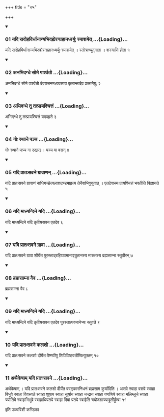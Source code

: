 +++
title = "२५"

+++

<div class="js_include" includetitle="true" newlevelforh1="3" unfilled="" url="/vedAH_yajuH/taittirIyam/sUtram/ApastambaH/shrautam/vishvAsa-prastutiH/14/25/01_yadi_sadohavirdhAnAnyabhidahyerangrahAnadhvaryuH_spAshayet.md">
<details open><summary><h3>01 यदि सदोहविर्धानान्यभिदह्येरन्ग्रहानध्वर्युः स्पाशयेत् ...{Loading}...</h3></summary>

यदि सदोहविर्धानान्यभिदह्येरन्ग्रहानध्वर्युः स्पाशयेत् । स्तोत्राण्युद्गाता । शस्त्राणि होता १
</details>
</div>

<div class="js_include collapsed" newlevelforh1="4" title="सर्वाष् टीकाः" url="/vedAH_yajuH/taittirIyam/sUtram/ApastambaH/shrautam/sarvASh_TIkAH/14/25/01_yadi_sadohavirdhAnAnyabhidahyerangrahAnadhvaryuH_spAshayet.md"> </div>



<div class="js_include collapsed" newlevelforh1="4" title="मूलम्" url="/vedAH_yajuH/taittirIyam/sUtram/ApastambaH/shrautam/mUlam/14/25/01_yadi_sadohavirdhAnAnyabhidahyerangrahAnadhvaryuH_spAshayet.md"> </div>


<div class="js_include" includetitle="true" newlevelforh1="3" unfilled="" url="/vedAH_yajuH/taittirIyam/sUtram/ApastambaH/shrautam/vishvAsa-prastutiH/14/25/02_anabhidagdhe_some_pArshvato.md">
<details open><summary><h3>02 अनभिदग्धे सोमे पार्श्वतो ...{Loading}...</h3></summary>

अनभिदग्धे सोमे पार्श्वतो देवयजनमध्यवसाय कृतान्तादेव प्रक्रामेयुः २
</details>
</div>

<div class="js_include collapsed" newlevelforh1="4" title="सर्वाष् टीकाः" url="/vedAH_yajuH/taittirIyam/sUtram/ApastambaH/shrautam/sarvASh_TIkAH/14/25/02_anabhidagdhe_some_pArshvato.md"> </div>



<div class="js_include collapsed" newlevelforh1="4" title="मूलम्" url="/vedAH_yajuH/taittirIyam/sUtram/ApastambaH/shrautam/mUlam/14/25/02_anabhidagdhe_some_pArshvato.md"> </div>


<div class="js_include" includetitle="true" newlevelforh1="3" unfilled="" url="/vedAH_yajuH/taittirIyam/sUtram/ApastambaH/shrautam/vishvAsa-prastutiH/14/25/03_abhidagdhe_tu_tatprAyashchittaM.md">
<details open><summary><h3>03 अभिदग्धे तु तत्प्रायश्चित्तं ...{Loading}...</h3></summary>

अभिदग्धे तु तत्प्रायश्चित्तं यदपहृते ३
</details>
</div>

<div class="js_include collapsed" newlevelforh1="4" title="सर्वाष् टीकाः" url="/vedAH_yajuH/taittirIyam/sUtram/ApastambaH/shrautam/sarvASh_TIkAH/14/25/03_abhidagdhe_tu_tatprAyashchittaM.md"> </div>



<div class="js_include collapsed" newlevelforh1="4" title="मूलम्" url="/vedAH_yajuH/taittirIyam/sUtram/ApastambaH/shrautam/mUlam/14/25/03_abhidagdhe_tu_tatprAyashchittaM.md"> </div>


<div class="js_include" includetitle="true" newlevelforh1="3" unfilled="" url="/vedAH_yajuH/taittirIyam/sUtram/ApastambaH/shrautam/vishvAsa-prastutiH/14/25/04_goH_sthAne_pancha.md">
<details open><summary><h3>04 गोः स्थाने पञ्च ...{Loading}...</h3></summary>

गोः स्थाने पञ्च गा दद्यात् । पञ्च वा वरान् ४
</details>
</div>

<div class="js_include collapsed" newlevelforh1="4" title="सर्वाष् टीकाः" url="/vedAH_yajuH/taittirIyam/sUtram/ApastambaH/shrautam/sarvASh_TIkAH/14/25/04_goH_sthAne_pancha.md"> </div>



<div class="js_include collapsed" newlevelforh1="4" title="मूलम्" url="/vedAH_yajuH/taittirIyam/sUtram/ApastambaH/shrautam/mUlam/14/25/04_goH_sthAne_pancha.md"> </div>


<div class="js_include" includetitle="true" newlevelforh1="3" unfilled="" url="/vedAH_yajuH/taittirIyam/sUtram/ApastambaH/shrautam/vishvAsa-prastutiH/14/25/05_yadi_prAtaHsavane_grAvANan.md">
<details open><summary><h3>05 यदि प्रातःसवने ग्रावाणन् ...{Loading}...</h3></summary>

यदि प्रातःसवने ग्रावाणं नाधिगच्छेत्पलाशदण्डमाहृत्य तेनैवाभिषुणुयात् । एतदेवास्य प्रायश्चित्तं भवतीति विज्ञायते ५
</details>
</div>

<div class="js_include collapsed" newlevelforh1="4" title="सर्वाष् टीकाः" url="/vedAH_yajuH/taittirIyam/sUtram/ApastambaH/shrautam/sarvASh_TIkAH/14/25/05_yadi_prAtaHsavane_grAvANan.md"> </div>



<div class="js_include collapsed" newlevelforh1="4" title="मूलम्" url="/vedAH_yajuH/taittirIyam/sUtram/ApastambaH/shrautam/mUlam/14/25/05_yadi_prAtaHsavane_grAvANan.md"> </div>


<div class="js_include" includetitle="true" newlevelforh1="3" unfilled="" url="/vedAH_yajuH/taittirIyam/sUtram/ApastambaH/shrautam/vishvAsa-prastutiH/14/25/06_yadi_mAdhyandine_yadi.md">
<details open><summary><h3>06 यदि माध्यन्दिने यदि ...{Loading}...</h3></summary>

यदि माध्यन्दिने यदि तृतीयसवन एतदेव ६
</details>
</div>

<div class="js_include collapsed" newlevelforh1="4" title="सर्वाष् टीकाः" url="/vedAH_yajuH/taittirIyam/sUtram/ApastambaH/shrautam/sarvASh_TIkAH/14/25/06_yadi_mAdhyandine_yadi.md"> </div>



<div class="js_include collapsed" newlevelforh1="4" title="मूलम्" url="/vedAH_yajuH/taittirIyam/sUtram/ApastambaH/shrautam/mUlam/14/25/06_yadi_mAdhyandine_yadi.md"> </div>


<div class="js_include" includetitle="true" newlevelforh1="3" unfilled="" url="/vedAH_yajuH/taittirIyam/sUtram/ApastambaH/shrautam/vishvAsa-prastutiH/14/25/07_yadi_prAtaHsavane_grAvA.md">
<details open><summary><h3>07 यदि प्रातःसवने ग्रावा ...{Loading}...</h3></summary>

यदि प्रातःसवने ग्रावा शीर्येत पुरस्ताद्बहिष्पवमानाद्द्युतानस्य मारुतस्य ब्रह्मसाम्ना स्तुवीरन् ७
</details>
</div>

<div class="js_include collapsed" newlevelforh1="4" title="सर्वाष् टीकाः" url="/vedAH_yajuH/taittirIyam/sUtram/ApastambaH/shrautam/sarvASh_TIkAH/14/25/07_yadi_prAtaHsavane_grAvA.md"> </div>



<div class="js_include collapsed" newlevelforh1="4" title="मूलम्" url="/vedAH_yajuH/taittirIyam/sUtram/ApastambaH/shrautam/mUlam/14/25/07_yadi_prAtaHsavane_grAvA.md"> </div>


<div class="js_include" includetitle="true" newlevelforh1="3" unfilled="" url="/vedAH_yajuH/taittirIyam/sUtram/ApastambaH/shrautam/vishvAsa-prastutiH/14/25/08_brahmasAmnA_vaiva.md">
<details open><summary><h3>08 ब्रह्मसाम्ना वैव ...{Loading}...</h3></summary>

ब्रह्मसाम्ना वैव ८
</details>
</div>

<div class="js_include collapsed" newlevelforh1="4" title="सर्वाष् टीकाः" url="/vedAH_yajuH/taittirIyam/sUtram/ApastambaH/shrautam/sarvASh_TIkAH/14/25/08_brahmasAmnA_vaiva.md"> </div>



<div class="js_include collapsed" newlevelforh1="4" title="मूलम्" url="/vedAH_yajuH/taittirIyam/sUtram/ApastambaH/shrautam/mUlam/14/25/08_brahmasAmnA_vaiva.md"> </div>


<div class="js_include" includetitle="true" newlevelforh1="3" unfilled="" url="/vedAH_yajuH/taittirIyam/sUtram/ApastambaH/shrautam/vishvAsa-prastutiH/14/25/09_yadi_mAdhyandine_yadi.md">
<details open><summary><h3>09 यदि माध्यन्दिने यदि ...{Loading}...</h3></summary>

यदि माध्यन्दिने यदि तृतीयसवन एतदेव पुरस्तात्पवमानेभ्यः स्तुवते ९
</details>
</div>

<div class="js_include collapsed" newlevelforh1="4" title="सर्वाष् टीकाः" url="/vedAH_yajuH/taittirIyam/sUtram/ApastambaH/shrautam/sarvASh_TIkAH/14/25/09_yadi_mAdhyandine_yadi.md"> </div>



<div class="js_include collapsed" newlevelforh1="4" title="मूलम्" url="/vedAH_yajuH/taittirIyam/sUtram/ApastambaH/shrautam/mUlam/14/25/09_yadi_mAdhyandine_yadi.md"> </div>


<div class="js_include" includetitle="true" newlevelforh1="3" unfilled="" url="/vedAH_yajuH/taittirIyam/sUtram/ApastambaH/shrautam/vishvAsa-prastutiH/14/25/10_yadi_prAtaHsavane_kalasho.md">
<details open><summary><h3>10 यदि प्रातःसवने कलशो ...{Loading}...</h3></summary>

यदि प्रातःसवने कलशो दीर्येत वैष्णवीषु शिपिविष्टवतीष्वित्युक्तम् १०
</details>
</div>

<div class="js_include collapsed" newlevelforh1="4" title="सर्वाष् टीकाः" url="/vedAH_yajuH/taittirIyam/sUtram/ApastambaH/shrautam/sarvASh_TIkAH/14/25/10_yadi_prAtaHsavane_kalasho.md"> </div>



<div class="js_include collapsed" newlevelforh1="4" title="मूलम्" url="/vedAH_yajuH/taittirIyam/sUtram/ApastambaH/shrautam/mUlam/14/25/10_yadi_prAtaHsavane_kalasho.md"> </div>


<div class="js_include" includetitle="true" newlevelforh1="3" unfilled="" url="/vedAH_yajuH/taittirIyam/sUtram/ApastambaH/shrautam/vishvAsa-prastutiH/14/25/11_athaikeShAm_yadi_prAtaHsavane.md">
<details open><summary><h3>11 अथैकेषाम् यदि प्रातःसवने ...{Loading}...</h3></summary>

अथैकेषाम् । यदि प्रातःसवने कलशो दीर्येत वषट्कारनिधनं ब्रह्मसाम कुर्यादिति । असवे स्वाहा वसवे स्वाहा विभुवे स्वाहा विवस्वते स्वाहा शूषाय स्वाहा सूर्याय स्वाहा चन्द्राय स्वाहा गणश्रिये स्वाहा मलिम्लुचे स्वाहा ज्योतिषे स्वाहाभिभुवे स्वाहाधिपतये स्वाहा दिवां पतये स्वाहेति त्रयोदशाज्याहुतीर्हुत्वा ११
</details>
</div>

<div class="js_include collapsed" newlevelforh1="4" title="सर्वाष् टीकाः" url="/vedAH_yajuH/taittirIyam/sUtram/ApastambaH/shrautam/sarvASh_TIkAH/14/25/11_athaikeShAm_yadi_prAtaHsavane.md"> </div>



<div class="js_include collapsed" newlevelforh1="4" title="मूलम्" url="/vedAH_yajuH/taittirIyam/sUtram/ApastambaH/shrautam/mUlam/14/25/11_athaikeShAm_yadi_prAtaHsavane.md"> </div>





  
इति पञ्चविंशी कण्डिका 
